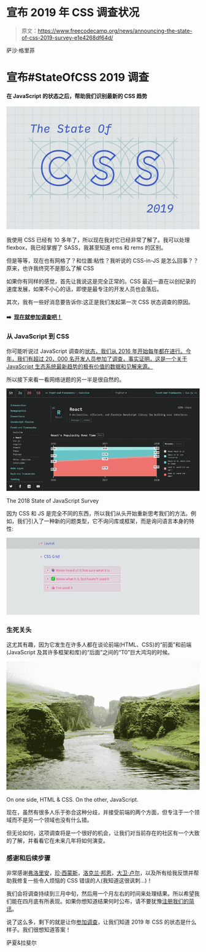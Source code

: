 # 宣布 2019 年 CSS 调查状况

> 原文：<https://www.freecodecamp.org/news/announcing-the-state-of-css-2019-survey-e1e4268df64d/>

萨沙·格里菲

# 宣布#StateOfCSS 2019 调查

#### 在 JavaScript 的状态之后，帮助我们识别最新的 CSS 趋势

![Q4hD0qoW9xg79EQb8YZS1Y8ItjoYA5h0114D](img/d815c8b249397335b279509d0e5dfefc.png)

我使用 CSS 已经有 10 多年了，所以现在我对它已经非常了解了。我可以处理 flexbox，我已经掌握了 SASS，我甚至知道 ems 和 rems 的区别。

但是等等，现在也有网格了？和位置:粘性？我听说的 CSS-in-JS 是怎么回事？？原来，也许我终究不是那么了解 CSS

如果你有同样的感觉，首先让我说这是完全正常的。CSS 最近一直在以创纪录的速度发展，如果不小心的话，即使是最专注的开发人员也会落后。

其次，我有一些好消息要告诉你:这正是我们发起第一次 CSS 状态调查的原因。

#### ➡️ ️ [现在就参加调查吧！](https://stateofcss.com/?source=announcement)

### 从 JavaScript 到 CSS

你可能听说过 JavaScript 调查的[状态，我们从 2016 年开始每年都在进行。今年，我们有超过 20，000 名开发人员参加了调查，事实证明，这是一个关于 JavaScript 生态系统最新趋势的极有价值的数据和见解来源。](https://stateofjs.com/)

所以接下来看一看网络谜题的另一半是很自然的。

![EEBYXscFTpBgKAwZeZAgmBrJks051DO3TOmm](img/682db6f50a688add3af93c16770763d7.png)

The 2018 State of JavaScript Survey

因为 CSS 和 JS 是完全不同的东西，所以我们从头开始重新思考我们的方法。例如，我们引入了一种新的问题类型，它不询问库或框架，而是询问语言本身的特性:

![oWsrGCtXn4MfyaRFdeOvoku7oAftSRvhHmbv](img/4474fed5916c70012d9c92bde4396be0.png)

### 生死关头

这尤其有趣，因为它发生在许多人都在谈论前端(HTML、CSS)的“前面”和前端(JavaScript 及其许多框架和库)的“后面”之间的“T0”巨大鸿沟的时候。

![VVGb8RpaiQUTL3isWVUpUTNMpEhXv48jDqf2](img/7ac6624e0f01ef916792d89625bc402a.png)

On one side, HTML & CSS. On the other, JavaScript.

现在，虽然有很多人乐于弥合这种分歧，并接受前端的两个方面，但专注于一个领域而不是另一个领域也没有什么错。

但无论如何，这项调查将是一个很好的机会，让我们对当前存在的社区有一个大致的了解，并看看它在未来几年将如何演变。

### 感谢和后续步骤

非常感谢[弗洛里安](https://www.freecodecamp.org/news/announcing-the-state-of-css-2019-survey-e1e4268df64d/undefined)，[珍·西蒙斯](https://www.freecodecamp.org/news/announcing-the-state-of-css-2019-survey-e1e4268df64d/undefined)，[洛克兰·邦恩](https://www.freecodecamp.org/news/announcing-the-state-of-css-2019-survey-e1e4268df64d/undefined)，[大卫·卢尔](https://github.com/davidluhr)，以及所有给我反馈并帮助我修复一些令人烦恼的 CSS 错误的人(我知道这很讽刺…)！

我们会将调查持续到三月中旬，然后用一个月左右的时间来处理结果。所以希望我们能在四月底有所表现。如果你想知道结果何时公布，请不要犹豫[注册我们的简讯](https://stateofcss.com/?source=announcement)。

说了这么多，剩下的就是让你[参加调查](https://stateofcss.com/?source=announcement)，让我们知道 2019 年 CSS 的状态是什么样子。我们很想知道答案！

萨夏&拉斐尔